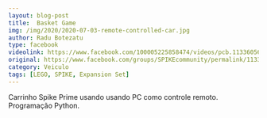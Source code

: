 ```yaml
---
layout: blog-post
title:  Basket Game
img: /img/2020/2020-07-03-remote-controlled-car.jpg
author: Radu Botezatu
type: facebook
videolink: https://www.facebook.com/100005225858474/videos/pcb.1133605630351001/1441664962684352/
original: https://www.facebook.com/groups/SPIKEcommunity/permalink/1133605630351001/
category: Veiculo
tags: [LEGO, SPIKE, Expansion Set]
---
```

Carrinho Spike Prime usando usando PC como controle remoto. Programação Python.